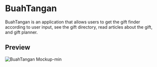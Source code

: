 # BuahTangan

BuahTangan is an application that allows users to get the gift finder according to user input, see the gift directory, read articles about the gift, and gift planner.

## Preview
![BuahTangan Mockup-min](https://user-images.githubusercontent.com/75899815/212266640-b9c1635b-30b0-42ce-92ba-97d5add03c1b.png)

